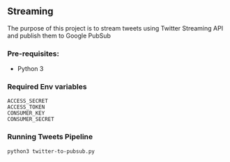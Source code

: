 ## Streaming
The purpose of this project is to stream tweets using Twitter Streaming API and publish them to Google PubSub

### Pre-requisites:
* Python 3

### Required Env variables
```
ACCESS_SECRET
ACCESS_TOKEN
CONSUMER_KEY
CONSUMER_SECRET
```

### Running Tweets Pipeline
```
python3 twitter-to-pubsub.py
```